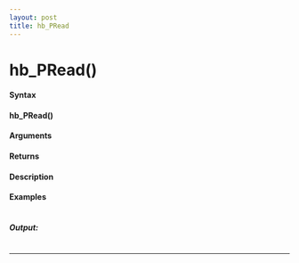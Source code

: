 ```yaml
---
layout: post
title: hb_PRead
---
```


# hb_PRead()


#### Syntax

#### hb_PRead()

#### Arguments

#### Returns

#### Description

#### Examples

```

```

##### Output:

```

```

---